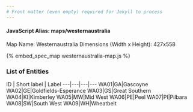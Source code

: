 ```yaml
---
# Front matter (even empty) required for Jekyll to process
---
```


#### JavaScript Alias: maps/westernaustralia

Map Name: Westernaustralia
Dimensions (Width x Height): 427x558



{% embed_spec_map westernaustralia-map.js %}

### List of Entities

ID | Short label | Label
---|---|---|---
WA01|GA|Gascoyne
WA02|GE|Goldfields-Esperance
WA03|GS|Great Southern
WA04|KI|Kimberley
WA05|MW|Mid West
WA06|PE|Peel
WA07|PI|Pilbara
WA08|SW|South West
WA09|WH|Wheatbelt

